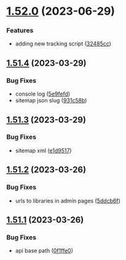 # [1.52.0](https://github.com/MihaiNueleanu/blog/compare/1.51.4...1.52.0) (2023-06-29)


### Features

* adding new tracking script ([32485cc](https://github.com/MihaiNueleanu/blog/commit/32485cc9c87778174f13bb53aaad558a9bdb4d41))



## [1.51.4](https://github.com/MihaiNueleanu/blog/compare/1.51.3...1.51.4) (2023-03-29)


### Bug Fixes

* console log ([5e9fefd](https://github.com/MihaiNueleanu/blog/commit/5e9fefd2e6bb11bcd54042c546f79e8af90d1658))
* sitemap json slug ([931c58b](https://github.com/MihaiNueleanu/blog/commit/931c58b749b217c70f069bef2cba3da3fe756038))



## [1.51.3](https://github.com/MihaiNueleanu/blog/compare/1.51.2...1.51.3) (2023-03-29)


### Bug Fixes

* sitemap xml ([e1d9517](https://github.com/MihaiNueleanu/blog/commit/e1d95174035d74735be7b7f37e710e5109182504))



## [1.51.2](https://github.com/MihaiNueleanu/blog/compare/1.51.1...1.51.2) (2023-03-26)


### Bug Fixes

* urls to libraries in admin pages ([5ddcb6f](https://github.com/MihaiNueleanu/blog/commit/5ddcb6f85dc41b710be37a181406b86e952d0242))



## [1.51.1](https://github.com/MihaiNueleanu/blog/compare/1.51.0...1.51.1) (2023-03-26)


### Bug Fixes

* api base path ([0f1ffe0](https://github.com/MihaiNueleanu/blog/commit/0f1ffe0ddc228fc85b26883caf640e12c17420f2))



